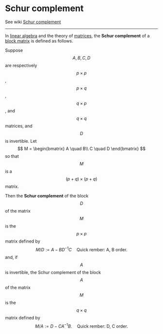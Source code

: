 # Schur complement

See wiki [Schur complement](https://en.wikipedia.org/wiki/Schur_complement)

---

In [linear algebra](https://en.wikipedia.org/wiki/Linear_algebra) and the theory of [matrices](https://en.wikipedia.org/wiki/Matrix_(mathematics)), the **Schur complement** of a [block matrix](https://en.wikipedia.org/wiki/Block_matrix) is defined as follows.

Suppose $$A, B, C, D$$ are respectively $$p\times p$$, $$p\times q$$, $$q\times p$$, and $$q\times q$$ matrices, and $$D$$ is invertible. Let
$$
M = \begin{bmatrix}
A \quad B\\
C \quad D
\end{bmatrix}
$$
so that $$M$$ is a $$(p+q)\times(p+q)$$ matrix.

Then the **Schur complement** of the block $$D$$ of the matrix $$M$$ is the $$p\times p$$ matrix defined by 
$$
M/D:= A - BD^{-1} C \quad \text{Quick rember: A, B order.}
$$
and, if $$A$$ is invertible, the Schur complement of the block $$A$$ of the matrix $$M$$ is the $$q\times q$$ matrix defined by 
$$
M/A:= D-CA^{-1}B. \quad \text{Quick rember: D, C order.}
$$
